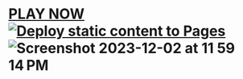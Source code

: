 # <a href="https://sudo-self.github.io/RPS/">PLAY NOW</a>&nbsp;[![Deploy static content to Pages](https://github.com/sudo-self/RPS/actions/workflows/static.yml/badge.svg)](https://github.com/sudo-self/RPS/actions/workflows/static.yml)![Screenshot 2023-12-02 at 11 59 14 PM](https://github.com/sudo-self/RPS/assets/119916323/ff26255a-3125-4cec-817d-c7c6075cb321)
